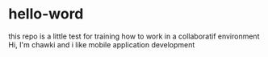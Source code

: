 # hello-word
this repo is a little test for training how to work in a collaboratif environment 
Hi, I'm chawki and i like mobile application development
